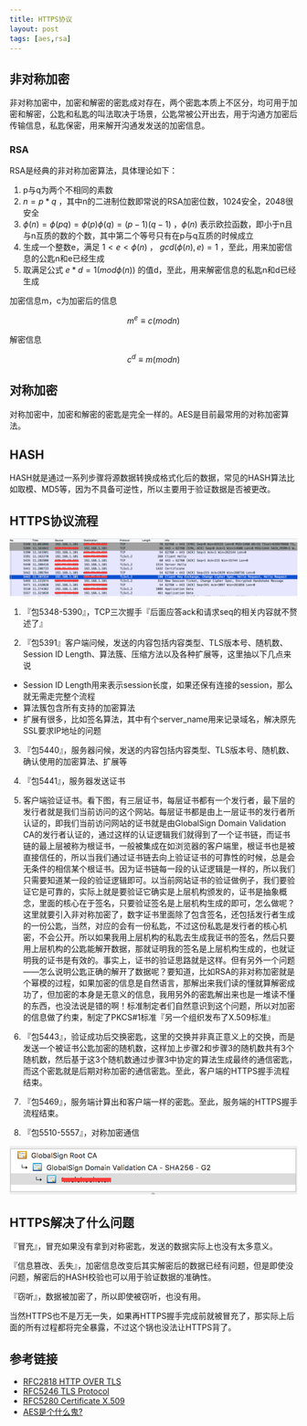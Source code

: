 ```yaml
---
title: HTTPS协议
layout: post
tags: [aes,rsa]
---
```


## 非对称加密

非对称加密中，加密和解密的密匙成对存在，两个密匙本质上不区分，均可用于加密和解密，公匙和私匙的叫法取决于场景，公匙常被公开出去，用于沟通方加密后传输信息，私匙保密，用来解开沟通发发送的加密信息。

### RSA

RSA是经典的非对称加密算法，具体理论如下：

1. p与q为两个不相同的素数
2. $n=p*q$ ，其中n的二进制位数即常说的RSA加密位数，1024安全，2048很安全
3. $\phi(n) = \phi(pq) = \phi(p)\phi(q) = (p-1)(q-1)$ ，$\phi(n)$ 表示欧拉函数，即小于n且与n互质的数的个数，其中第二个等号只有在p与q互质的时候成立
4. 生成一个整数e，满足 $1 < e < \phi(n)$ ， $gcd(\phi(n), e) = 1$ ，至此，用来加密信息的公匙n和e已经生成
5. 取满足公式 $e*d = 1 (mod \phi(n))$ 的值d，至此，用来解密信息的私匙n和d已经生成

加密信息m，c为加密后的信息

$$ m^e \equiv c (mod n) $$

解密信息

$$ c^d \equiv m (mod n) $$


## 对称加密

对称加密中，加密和解密的密匙是完全一样的。AES是目前最常用的对称加密算法。

## HASH

HASH就是通过一系列步骤将源数据转换成格式化后的数据，常见的HASH算法比如取模、MD5等，因为不具备可逆性，所以主要用于验证数据是否被更改。

## HTTPS协议流程

![](/media/img/2016/https_pkg.png)

1. 『包5348-5390』，TCP三次握手『后面应答ack和请求seq的相关内容就不赘述了』

2. 『包5391』客户端问候，发送的内容包括内容类型、TLS版本号、随机数、Session ID Length、算法簇、压缩方法以及各种扩展等，这里抽以下几点来说
  * Session ID Length用来表示session长度，如果还保有连接的session，那么就无需走完整个流程
  * 算法簇包含所有支持的加密算法
  * 扩展有很多，比如签名算法，其中有个server_name用来记录域名，解决原先SSL要求IP地址的问题

3. 『包5440』，服务器问候，发送的内容包括内容类型、TLS版本号、随机数、确认使用的加密算法、扩展等

4. 『包5441』，服务器发送证书

5. 客户端验证证书。看下图，有三层证书，每层证书都有一个发行者，最下层的发行者就是我们当前访问的这个网站。每层证书都是由上一层证书的发行者所认证的，即我们当前访问网站的证书就是由GlobalSign Domain Validation CA的发行者认证的，通过这样的认证逻辑我们就得到了一个证书链，而证书链的最上层被称为根证书，一般被集成在如浏览器的客户端里，根证书也是被直接信任的，所以当我们通过证书链去向上验证证书的可靠性的时候，总是会无条件的相信某个根证书。因为证书链每一段的认证逻辑是一样的，所以我们只需要知道某一段的验证逻辑即可。以当前网站证书的验证做例子，我们要验证它是可靠的，实际上就是要验证它确实是上层机构颁发的，证书是抽象概念，里面的核心在于签名，只要验证签名是上层机构生成的即可，怎么做呢？这里就要引入非对称加密了，数字证书里面除了包含签名，还包括发行者生成的一份公匙，当然，对应的会有一份私匙，不过这份私匙是发行者的核心机密，不会公开。所以如果我用上层机构的私匙去生成我证书的签名，然后只要用上层机构的公匙能解开数据，那就证明我的签名是上层机构生成的，也就证明我的证书是有效的。事实上，证书的验证思路就是这样。但有另外一个问题——怎么说明公匙正确的解开了数据呢？要知道，比如RSA的非对称加密就是个幂模的过程，如果加密的信息是自然语言，那解出来我们读的懂就算解密成功了，但加密的本身是无意义的信息，我用另外的密匙解出来也是一堆读不懂的东西，也没法说是错的啊！标准制定者们自然意识到这个问题，所以对加密的信息做了约束，制定了PKCS#1标准『另一个组织发布了X.509标准』

6. 『包5443』，验证成功后交换密匙，这里的交换并非真正意义上的交换，而是发送一个被证书公匙加密的随机数，这样加上步骤2和步骤3的随机数共有3个随机数，然后基于这3个随机数通过步骤3中协定的算法生成最终的通信密匙，而这个密匙就是后期对称加密的通信密匙。至此，客户端的HTTPS握手流程结束。

7. 『包5469』，服务端计算出和客户端一样的密匙。至此，服务端的HTTPS握手流程结束。

8. 『包5510-5557』，对称加密通信

![](/media/img/2016/certificate.png)


## HTTPS解决了什么问题

『冒充』，冒充如果没有拿到对称密匙，发送的数据实际上也没有太多意义。

『信息篡改、丢失』，加密信息改变后其实解密后的数据已经有问题，但是即使没问题，解密后的HASH校验也可以用于验证数据的准确性。

『窃听』，数据被加密了，所以即使被窃听，也没有用。

当然HTTPS也不是万无一失，如果再HTTPS握手完成前就被冒充了，那实际上后面的所有过程都将完全暴露，不过这个锅也没法让HTTPS背了。

## 参考链接

* [RFC2818 HTTP OVER TLS](https://www.rfc-editor.org/info/rfc2818)
* [RFC5246 TLS Protocol](https://www.rfc-editor.org/info/rfc5246)
* [RFC5280 Certificate X.509](https://www.rfc-editor.org/info/rfc5280)
* [AES是个什么鬼?](http://davidleee.com/2016/04/26/about-aes-encryption/?hmsr=toutiao.io&utm_medium=toutiao.io&utm_source=toutiao.io)